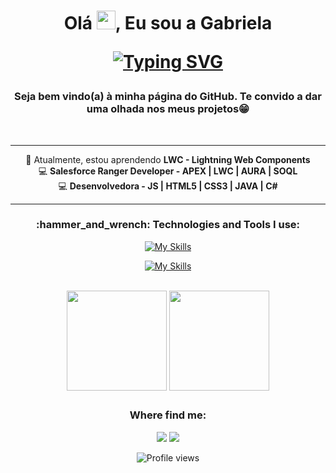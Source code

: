 
<h1 align="center">Olá  <img src="https://media.giphy.com/media/hvRJCLFzcasrR4ia7z/giphy.gif" width="30px"/>, Eu sou a Gabriela<br>
  
[![Typing SVG](https://readme-typing-svg.demolab.com?font=Fira+Code&weight=600&size=18&duration=4000&pause=1000&color=C74066&width=435&lines=Desenvolvedora+Salesforce+em+constru%C3%A7%C3%A3o;Apaixonada+por+tecnologia)](https://git.io/typing-svg)

</h1>

<h3 align="center"> Seja bem vindo(a) à minha página do GitHub. Te convido a dar uma olhada nos meus projetos😁</h3></a></strong>
<br>

**********
<div align="center">
🌱 Atualmente, estou aprendendo <strong> LWC - Lightning Web Components </strong><br>
💻 <strong>Salesforce Ranger Developer - APEX | LWC | AURA | SOQL </strong><br>
💻 <strong>Desenvolvedora - JS | HTML5 | CSS3 | JAVA | C# </strong><br>
</div>

***************	

<h3 align="center">:hammer_and_wrench: Technologies and Tools I use:</h2>



<div style="display: inline_block" align="center"> 
  
  [![My Skills](https://skillicons.dev/icons?i=js,html,css)](https://skillicons.dev)
   
  [![My Skills](https://skillicons.dev/icons?i=git,github,vscode,figma)](https://skillicons.dev)

</div>

<br>

<div align="center">
  <a href="https://github.com/Gabi-Augusto"><img align="center" height="160rem" src="https://github-readme-stats.vercel.app/api?username=Gabi-Augusto&show_icons=true&theme=tokyonight" /></a>
  <a href="https://github.com/Gabi-Augusto"><img align="center" height="160rem" src="https://github-readme-stats.vercel.app/api/top-langs/?username=Gabi-Augusto&layout=compact&langs_count=7&theme=tokyonight"/></a>
</div>

##

<h3 align="center"> Where find me: </h3></a></strong>

<div align="center">   
  <a href="https://www.linkedin.com/in/gabriela-augustto/" target="_blank"><img src="https://img.shields.io/badge/-Linkedin-1C1C1C?style=for-the-badge&logo=Linkedin&logoColor=white" /></a>
  <a href="https://trailblazer.me/id/gabi-augusto" target="_blank"><img src="https://img.shields.io/badge/TrailBlazer-1C1C1C?style=for-the-badge&logo=Salesforce&logoColor=50EBFA" /></a>  
  
</div>
<p align="center"> <img src="https://komarev.com/ghpvc/?username=Gabi-Augusto&color=blueviolet" alt="Profile views"/></p>
